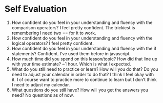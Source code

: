 # Self Evaluation

1. How confident do you feel in your understanding and fluency with the comparison operators? I feel pretty confident. The trickiest is remembering I need two == for it to work.
1. How confident do you feel in your understanding and fluency with the logical operators? I feel pretty confident.
1. How confident do you feel in your understanding and fluency with the if statements?
Confident. I've used them before in javascript.
1. How much time did you spend on this lesson/topic? How did that line up with your time estimate?
~1 hour. Which is what I expected.
1. What do you still need to practice or learn? How will you do that? Do you need to adjust your calendar in order to do that?
I think I feel okay with it. I of course want to practice more to continue to learn but I don't think I need to adjust my calendar.
1. What questions do you still have? How will you get the answers you need?
No questions as of now.
